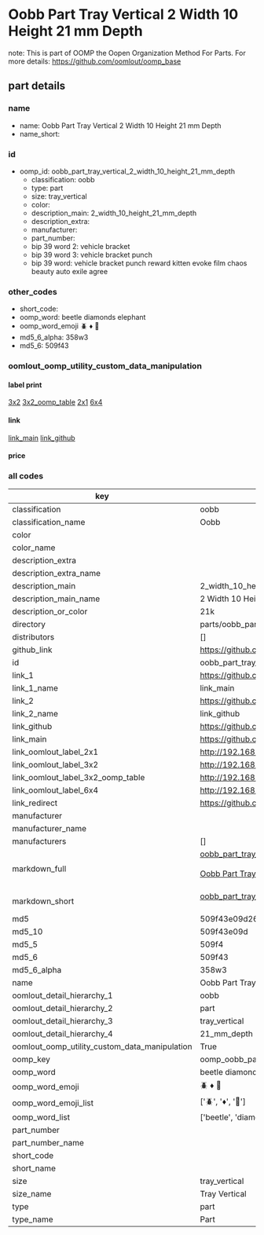 # Oobb Part Tray Vertical 2 Width 10 Height 21 mm Depth  

note: This is part of OOMP the Oopen Organization Method For Parts. For more details: https://github.com/oomlout/oomp_base

##  part details
  







### name
* name: Oobb Part Tray Vertical 2 Width 10 Height 21 mm Depth
* name_short: 
### id
* oomp_id: oobb_part_tray_vertical_2_width_10_height_21_mm_depth
  * classification: oobb
  * type: part
  * size: tray_vertical
  * color: 
  * description_main: 2_width_10_height_21_mm_depth
  * description_extra: 
  * manufacturer: 
  * part_number: 
  * bip 39 word 2: vehicle bracket
  * bip 39 word 3: vehicle bracket punch
  * bip 39 word: vehicle bracket punch reward kitten evoke film chaos beauty auto exile agree

### other_codes
* short_code: 
* oomp_word: beetle diamonds elephant
* oomp_word_emoji :beetle: :diamonds: :elephant:
* md5_6_alpha: 358w3
* md5_6: 509f43






### oomlout_oomp_utility_custom_data_manipulation
#### label print
[3x2](http://192.168.1.245:1112/?label=oomp%20358w3)
[3x2_oomp_table](http://192.168.1.108:1112/?label=oomp%20358w3)
[2x1](http://192.168.1.242:1112/?label=oomp%20358w3)
[6x4](http://192.168.1.55:1112/?label=oomp%20358w3)    

#### link

[link_main](https://github.com/oomlout/oomlout_oomp_version_1_messy/tree/main/parts/oobb_part_tray_vertical_2_width_10_height_21_mm_depth) [link_github](https://github.com/oomlout/oomlout_oomp_version_1_messy/tree/main/parts/oobb_part_tray_vertical_2_width_10_height_21_mm_depth)                             

#### price







### all codes 
| key | value |  
| --- | --- |  
| classification | oobb |  
| classification_name | Oobb |  
| color |  |  
| color_name |  |  
| description_extra |  |  
| description_extra_name |  |  
| description_main | 2_width_10_height_21_mm_depth |  
| description_main_name | 2 Width 10 Height 21 mm Depth |  
| description_or_color | 21k |  
| directory | parts/oobb_part_tray_vertical_2_width_10_height_21_mm_depth |  
| distributors | [] |  
| github_link | https://github.com/oomlout/oomlout_oomp_part_src/tree/main/parts/oobb_part_tray_vertical_2_width_10_height_21_mm_depth |  
| id | oobb_part_tray_vertical_2_width_10_height_21_mm_depth |  
| link_1 | https://github.com/oomlout/oomlout_oomp_version_1_messy/tree/main/parts/oobb_part_tray_vertical_2_width_10_height_21_mm_depth |  
| link_1_name | link_main |  
| link_2 | https://github.com/oomlout/oomlout_oomp_version_1_messy/tree/main/parts/oobb_part_tray_vertical_2_width_10_height_21_mm_depth |  
| link_2_name | link_github |  
| link_github | https://github.com/oomlout/oomlout_oomp_version_1_messy/tree/main/parts/oobb_part_tray_vertical_2_width_10_height_21_mm_depth |  
| link_main | https://github.com/oomlout/oomlout_oomp_version_1_messy/tree/main/parts/oobb_part_tray_vertical_2_width_10_height_21_mm_depth |  
| link_oomlout_label_2x1 | http://192.168.1.242:1112/?label=oomp%20358w3 |  
| link_oomlout_label_3x2 | http://192.168.1.245:1112/?label=oomp%20358w3 |  
| link_oomlout_label_3x2_oomp_table | http://192.168.1.108:1112/?label=oomp%20358w3 |  
| link_oomlout_label_6x4 | http://192.168.1.55:1112/?label=oomp%20358w3 |  
| link_redirect | https://github.com/oomlout/oomlout_oomp_version_1_messy/tree/main/parts/oobb_part_tray_vertical_2_width_10_height_21_mm_depth |  
| manufacturer |  |  
| manufacturer_name |  |  
| manufacturers | [] |  
| markdown_full | [oobb_part_tray_vertical_2_width_10_height_21_mm_depth](none)<br>[](none)<br>[Oobb Part Tray Vertical 2 Width 10 Height 21 Mm Depth](none)<br><br> |  
| markdown_short | [oobb_part_tray_vertical_2_width_10_height_21_mm_depth](none)<br><br> |  
| md5 | 509f43e09d264ac9383dab8b5b86b78f |  
| md5_10 | 509f43e09d |  
| md5_5 | 509f4 |  
| md5_6 | 509f43 |  
| md5_6_alpha | 358w3 |  
| name | Oobb Part Tray Vertical 2 Width 10 Height 21 mm Depth |  
| oomlout_detail_hierarchy_1 | oobb |  
| oomlout_detail_hierarchy_2 | part |  
| oomlout_detail_hierarchy_3 | tray_vertical |  
| oomlout_detail_hierarchy_4 | 21_mm_depth |  
| oomlout_oomp_utility_custom_data_manipulation | True |  
| oomp_key | oomp_oobb_part_tray_vertical_2_width_10_height_21_mm_depth |  
| oomp_word | beetle diamonds elephant |  
| oomp_word_emoji | :beetle: :diamonds: :elephant: |  
| oomp_word_emoji_list | [':beetle:', ':diamonds:', ':elephant:'] |  
| oomp_word_list | ['beetle', 'diamonds', 'elephant'] |  
| part_number |  |  
| part_number_name |  |  
| short_code |  |  
| short_name |  |  
| size | tray_vertical |  
| size_name | Tray Vertical |  
| type | part |  
| type_name | Part |  

